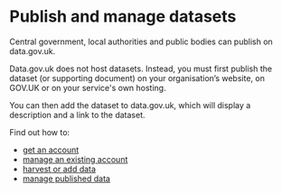 # Publish and manage datasets

Central government, local authorities and public bodies can publish on data.gov.uk.

Data.gov.uk does not host datasets. Instead, you must first publish the dataset (or supporting document) on your organisation’s website, on GOV.UK or on your service's own hosting.

You can then add the dataset to data.gov.uk, which will display a description and a link to the dataset.

Find out how to:

* [get an account](get_and_manage_accounts/#get-an-account)
* [manage an existing account](get_and_manage_accounts/#add-or-remove-editors-and-admins)
* [harvest or add data](harvest_or_add_data/#harvest-or-add-data)
* [manage published data](managing_published_data/#managing-published-data)

